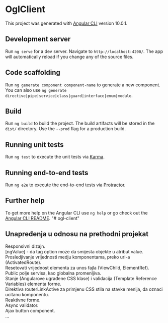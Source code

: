 # OglClient

This project was generated with [Angular CLI](https://github.com/angular/angular-cli) version 10.0.1.

## Development server

Run `ng serve` for a dev server. Navigate to `http://localhost:4200/`. The app will automatically reload if you change any of the source files.

## Code scaffolding

Run `ng generate component component-name` to generate a new component. You can also use `ng generate directive|pipe|service|class|guard|interface|enum|module`.

## Build

Run `ng build` to build the project. The build artifacts will be stored in the `dist/` directory. Use the `--prod` flag for a production build.

## Running unit tests

Run `ng test` to execute the unit tests via [Karma](https://karma-runner.github.io).

## Running end-to-end tests

Run `ng e2e` to execute the end-to-end tests via [Protractor](http://www.protractortest.org/).

## Further help

To get more help on the Angular CLI use `ng help` or go check out the [Angular CLI README](https://github.com/angular/angular-cli/blob/master/README.md).
"# ogl-client" 

## Unapređenja u odnosu na prethodni projekat

Responsivni dizajn.\
[ngValue] - da tag option moze da smijesta objekte u atribut value.\
Prosledjivanje vrijednosti medju komponentama, preko url-a (ActivatedRoute).\
Resetovati vrijednost elementa za unos fajla (ViewChild, ElementRef).\
Public polje servisa, kao globalna promenljiva.\
Stanje (Angularove ugrađene CSS klase) i validacija (Template Reference Variables) elementa forme.\
Direktiva routerLinkActive za primjenu CSS stila na stavke menija, da oznaci ucitanu komponentu.\
Reaktivne forme.\
Async validator.\
Ajax button component.\
...

